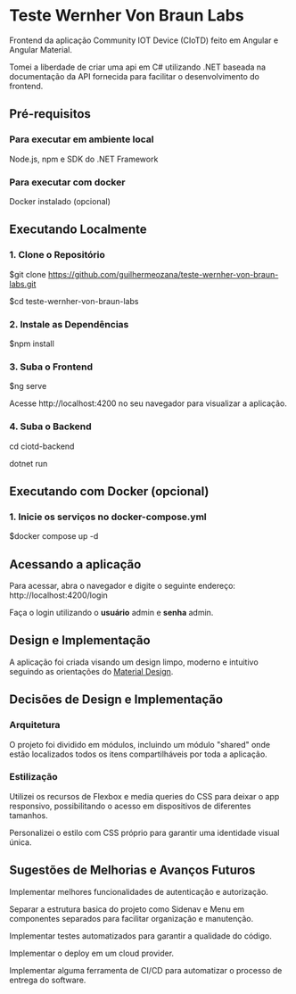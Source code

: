 # Teste Wernher Von Braun Labs

Frontend da aplicação Community IOT Device (CIoTD) feito em Angular e Angular Material.

Tomei a liberdade de criar uma api em C# utilizando .NET baseada na documentação da API fornecida para facilitar o desenvolvimento do frontend.

## Pré-requisitos

### Para executar em ambiente local

Node.js, npm e SDK do .NET Framework

### Para executar com docker

Docker instalado (opcional)

## Executando Localmente

### 1. Clone o Repositório

$git clone https://github.com/guilhermeozana/teste-wernher-von-braun-labs.git

$cd teste-wernher-von-braun-labs

### 2. Instale as Dependências

$npm install

### 3. Suba o Frontend
$ng serve

Acesse http://localhost:4200 no seu navegador para visualizar a aplicação.

### 4. Suba o Backend

cd ciotd-backend

dotnet run

## Executando com Docker (opcional)

### 1. Inicie os serviços no docker-compose.yml
  
$docker compose up -d

## Acessando a aplicação

Para acessar, abra o navegador e digite o seguinte endereço: http://localhost:4200/login

Faça o login utilizando o **usuário** admin e **senha** admin.

## Design e Implementação

A aplicação foi criada visando um design limpo, moderno e intuitivo seguindo as orientações do [Material Design](https://m2.material.io/design).

## Decisões de Design e Implementação

### Arquitetura

O projeto foi dividido em módulos, incluindo um módulo "shared" onde estão localizados todos os itens compartilháveis por toda a aplicação.

### Estilização

Utilizei os recursos de Flexbox e media queries do CSS para deixar o app responsivo, possibilitando o acesso em dispositivos de diferentes tamanhos.

Personalizei o estilo com CSS próprio para garantir uma identidade visual única.

## Sugestões de Melhorias e Avanços Futuros

Implementar melhores funcionalidades de autenticação e autorização.

Separar a estrutura basica do projeto como Sidenav e Menu em componentes separados para facilitar organização e manutenção.

Implementar testes automatizados para garantir a qualidade do código.

Implementar o deploy em um cloud provider.

Implementar alguma ferramenta de CI/CD para automatizar o processo de entrega do software.



